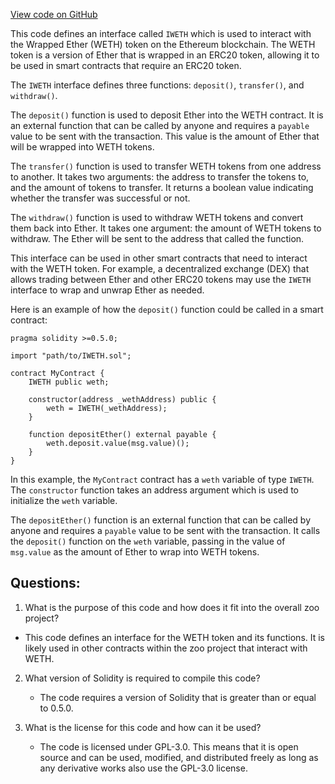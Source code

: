 [View code on GitHub](zoo-labs/zoo/blob/master/contracts/src/uniswapv2/interfaces/IWETH.sol)

This code defines an interface called `IWETH` which is used to interact with the Wrapped Ether (WETH) token on the Ethereum blockchain. The WETH token is a version of Ether that is wrapped in an ERC20 token, allowing it to be used in smart contracts that require an ERC20 token. 

The `IWETH` interface defines three functions: `deposit()`, `transfer()`, and `withdraw()`. 

The `deposit()` function is used to deposit Ether into the WETH contract. It is an external function that can be called by anyone and requires a `payable` value to be sent with the transaction. This value is the amount of Ether that will be wrapped into WETH tokens.

The `transfer()` function is used to transfer WETH tokens from one address to another. It takes two arguments: the address to transfer the tokens to, and the amount of tokens to transfer. It returns a boolean value indicating whether the transfer was successful or not.

The `withdraw()` function is used to withdraw WETH tokens and convert them back into Ether. It takes one argument: the amount of WETH tokens to withdraw. The Ether will be sent to the address that called the function.

This interface can be used in other smart contracts that need to interact with the WETH token. For example, a decentralized exchange (DEX) that allows trading between Ether and other ERC20 tokens may use the `IWETH` interface to wrap and unwrap Ether as needed. 

Here is an example of how the `deposit()` function could be called in a smart contract:

```
pragma solidity >=0.5.0;

import "path/to/IWETH.sol";

contract MyContract {
    IWETH public weth;

    constructor(address _wethAddress) public {
        weth = IWETH(_wethAddress);
    }

    function depositEther() external payable {
        weth.deposit.value(msg.value)();
    }
}
```

In this example, the `MyContract` contract has a `weth` variable of type `IWETH`. The `constructor` function takes an address argument which is used to initialize the `weth` variable. 

The `depositEther()` function is an external function that can be called by anyone and requires a `payable` value to be sent with the transaction. It calls the `deposit()` function on the `weth` variable, passing in the value of `msg.value` as the amount of Ether to wrap into WETH tokens.
## Questions: 
 1. What is the purpose of this code and how does it fit into the overall zoo project?
   - This code defines an interface for the WETH token and its functions. It is likely used in other contracts within the zoo project that interact with WETH.

2. What version of Solidity is required to compile this code?
   - The code requires a version of Solidity that is greater than or equal to 0.5.0.

3. What is the license for this code and how can it be used?
   - The code is licensed under GPL-3.0. This means that it is open source and can be used, modified, and distributed freely as long as any derivative works also use the GPL-3.0 license.